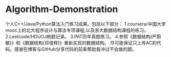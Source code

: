 # Algorithm-Demonstration
个人C++/Java/Python算法入门练习成果。包括以下部分：
1.coursera/中国大学mooc上的北大程序设计与算法专项课程,以及浙大数据结构课程的练习。
2.Leetcode/HDUOJ刷题记录。
3.PAT历年真题练习。
4.参照《数据结构(严蔚敏)》和《数据结构(邓俊辉)》重新实现的数据结构。
尽可能保证只上传AC的代码。感谢在博客与GitHub分享代码的前辈帮助我冲过不会做的题。  

